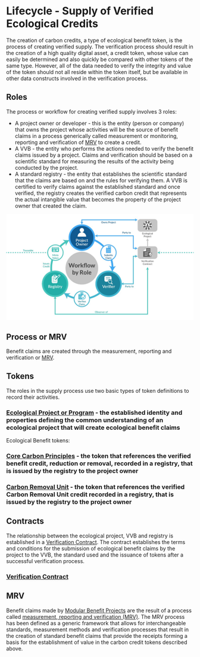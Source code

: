 # Lifecycle - Supply of Verified Ecological Credits

The creation of carbon credits, a type of ecological benefit token, is the process of creating verified supply. The verification process should result in the creation of a high quality digital asset, a credit token, whose value can easily be determined and also quickly be compared with other tokens of the same type. However, all of the data needed to verify the integrity and value of the token should not all reside within the token itself, but be available in other data constructs involved in the verification process.

## Roles

The process or workflow for creating verified supply involves 3 roles:

- A project owner or developer - this is the entity (person or company) that owns the project whose activities will be the source of benefit claims in a process generically called measurement or monitoring, reporting and verification of [MRV](mrv.md) to create a credit.
- A VVB - the entity who performs the actions needed to verify the benefit claims issued by a project. Claims and verification should be based on a scientific standard for measuring the results of the activity being conducted by the project.
- A standard registry - the entity that establishes the scientific standard that the claims are based on and the rules for verifying them. A VVB is certified to verify claims against the established standard and once verified, the registry creates the verified carbon credit that represents the actual intangible value that becomes the property of the project owner that created the claim.

![Supply](../images/vem-wf.png)

## Process or MRV

Benefit claims are created through the measurement, reporting and verification or [MRV](./mrv.md).

## Tokens

The roles in the supply process use two basic types of token definitions to record their activities.

### [Ecological Project or Program](ep.md) - the established identity and properties defining the common understanding of an ecological project that will create ecological benefit claims

Ecological Benefit tokens:

### [Core Carbon Principles](ccp.md) - the token that references the verified benefit credit, reduction or removal, recorded in a registry, that is issued by the registry to the project owner

### [Carbon Removal Unit](cru.md) - the token that references the verified Carbon Removal Unit credit recorded in a registry, that is issued by the registry to the project owner

## Contracts

The relationship between the ecological project, VVB and registry is established in a [Verification Contract](verification.md). The contract establishes the terms and conditions for the submission of ecological benefit claims by the project to the VVB, the standard used and the issuance of tokens after a successful verification process.

### [Verification Contract](verification.md)

## MRV

Benefit claims made by [Modular Benefit Projects](ep.md) are the result of a process called [measurement, reporting and verification (MRV)](mrv.md). The MRV process has been defined as a generic framework that allows for interchangeable standards, measurement methods and verification processes that result in the creation of standard benefit claims that provide the receipts forming a basis for the establishment of value in the carbon credit tokens described above.